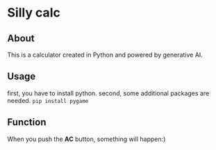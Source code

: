 # Silly calc
## About
This is a calculator created in Python and powered by generative AI.
## Usage
first, you have to install python.
second, some additional packages are needed.
`pip install pygame`
## Function
When you push the **AC** button, something will happen:\)
